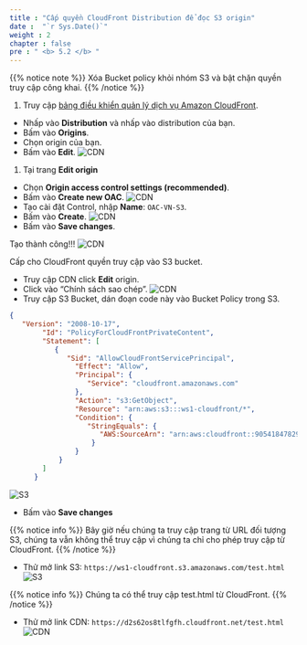 ```yaml
---
title : "Cấp quyền CloudFront Distribution để đọc S3 origin"
date :  "`r Sys.Date()`" 
weight : 2 
chapter : false
pre : " <b> 5.2 </b> "
---
```


{{% notice note %}}
Xóa Bucket policy khỏi nhóm S3 và bật chặn quyền truy cập công khai.
{{% /notice %}}

1. Truy cập [bảng điều khiển quản lý dịch vụ Amazon CloudFront](https://console.aws.amazon.com/cloudfront/v4/home).
  + Nhấp vào **Distribution** và nhấp vào distribution của bạn.
  + Bấm vào **Origins**.
  + Chọn origin của bạn.
  + Bấm vào **Edit**.
![CDN](/images/5.fwd/5.2-origin-console.png)

1. Tại trang **Edit origin**
  + Chọn **Origin access control settings (recommended)**.
  + Bấm vào **Create new OAC**.
![CDN](/images/5.fwd/5.2-edit-origin.png)
  + Tạo cài đặt Control, nhập **Name**: `OAC-VN-S3`.
  + Bấm vào **Create**. 
![CDN](/images/5.fwd/5.2-create-oac.png)
   + Bấm vào **Save changes**.
  
Tạo thành công!!!
![CDN](/images/5.fwd/5.2-created-origin.png)


Cấp cho CloudFront quyền truy cập vào S3 bucket. 
   + Truy cập CDN click **Edit** origin. 
   + Click vào “Chính sách sao chép”.
![CDN](/images/5.fwd/5.2-copy-policy.png)
   + Truy cập S3 Bucket, dán đoạn code này vào Bucket Policy trong S3.
```json
{
   "Version": "2008-10-17",
        "Id": "PolicyForCloudFrontPrivateContent",
        "Statement": [
           {
              "Sid": "AllowCloudFrontServicePrincipal",
                "Effect": "Allow",
                "Principal": {
                   "Service": "cloudfront.amazonaws.com"
                },
                "Action": "s3:GetObject",
                "Resource": "arn:aws:s3:::ws1-cloudfront/*",
                "Condition": {
                   "StringEquals": {
                      "AWS:SourceArn": "arn:aws:cloudfront::905418478295:distribution/E2YGKQ4RKCO9LA"
                    }
                }
            }
        ]
      }
```
![S3](/images/5.fwd/5.2-paste-cdn-s3.png)
   + Bấm vào **Save changes**
  
{{% notice info %}}
Bây giờ nếu chúng ta truy cập trang từ URL đối tượng S3, chúng ta vẫn không thể truy cập vì chúng ta chỉ cho phép truy cập từ CloudFront.
{{% /notice %}}
- Thử mở link S3: `https://ws1-cloudfront.s3.amazonaws.com/test.html`
![S3](/images/5.fwd/5.2-cannot-s3.png)

{{% notice info %}}
Chúng ta có thể truy cập test.html từ CloudFront.
{{% /notice %}}
- Thử mở link CDN: `https://d2s62os8tlfgfh.cloudfront.net/test.html`
![CDN](/images/5.fwd/5.2-can-cdn.png)